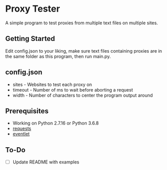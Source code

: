 # Proxy Tester

A simple program to test proxies from multiple text files on multiple sites.

## Getting Started

Edit config.json to your liking, make sure text files containing proxies are in the same folder as this program, then run main.py.

## config.json

* sites - Websites to test each proxy on
* timeout - Number of ms to wait before aborting a request
* width - Number of characters to center the program output around

## Prerequisites

* Working on Python 2.7.16 or Python 3.6.8
* [requests](http://docs.python-requests.org/en/master/)
* [eventlet](https://eventlet.net/)

## To-Do

- [ ] Update README with examples